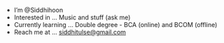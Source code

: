 - I’m @Siddhihoon
- Interested in ... Music and stuff (ask me)
- Currently learning ... Double degree - BCA (online) and BCOM (offline)
- Reach me at ... siddhitulse@gmail.com
<!---
Siddhihoon/Siddhihoon is a ✨ special ✨ repository because its `README.md` (this file) appears on your GitHub profile.
You can click the Preview link to take a look at your changes.
--->
